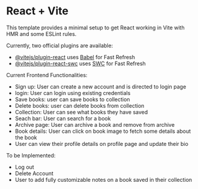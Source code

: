 # React + Vite

This template provides a minimal setup to get React working in Vite with HMR and some ESLint rules.

Currently, two official plugins are available:

- [@vitejs/plugin-react](https://github.com/vitejs/vite-plugin-react/blob/main/packages/plugin-react/README.md) uses [Babel](https://babeljs.io/) for Fast Refresh
- [@vitejs/plugin-react-swc](https://github.com/vitejs/vite-plugin-react-swc) uses [SWC](https://swc.rs/) for Fast Refresh


Current Frontend Functionalities:
- Sign up: User can create a new account and is directed to login page 
- login: User can login using existing credentials
- Save books: user can save books to collection
- Delete books: user can delete books from collection
- Collection: User can see what books they have saved
- Seach bar: User can search for a book 
- Archive page: User can archive a book and remove from archive
- Book details: User can click on book image to fetch some details about the book
- User can view their profile details on profile page and update their bio

To be Implemented:
- Log out
- Delete Account
- User to add fully customizable notes on a book saved in their collection

